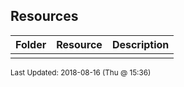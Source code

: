 ## Resources
| Folder | Resource | Description|
 | ------------|------------|------------|
 |  |

<sup>Last Updated: 2018-08-16 (Thu @ 15:36)</sup>
